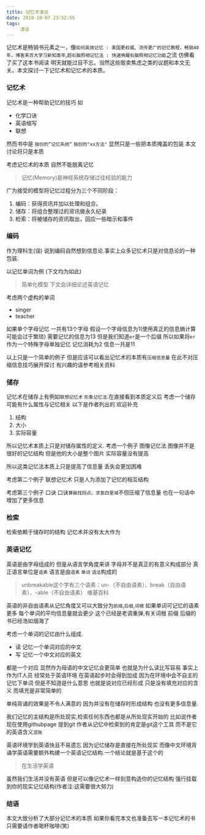 ```yaml
---
title: 记忆术漫谈
date: 2018-10-07 23:52:55
tags:
     漫谈
---
```

记忆术是畅销书元素之一，像`如何高效记忆 : 美国更权威、流传更广的记忆教程，畅销40年，博客来百大学习新知类年`,`超右脑照相记忆法 : 快速唤醒右脑照相记忆功能`之流 仿佛看了买了这本书阅读 明天就能过目不忘。当然这些贩卖焦虑之类的议题和本文无关。本文探讨一下记忆术和记忆术的本质。

### 记忆术
记忆术是一种帮助记忆的技巧 如
- 化学口诀
- 英语缩写
- 联想

然而书中是 `独创的“记忆系统“` `独创的"xx方法"` 显然只是一些把本质掩盖的包装  本文讨论将只是本质


考虑记忆术的本质 自然不能脱离记忆
> 记忆(Memory)是神经系统存储过往经验的能力

广为接受的模型将记忆过程分为三个不同阶段：
1. 编码：获得资讯并加以处理和组合。
2. 储存：将组合整理过的资讯做永久纪录
3. 检索：将被储存的资讯取出，回应一些暗示和事件

### 编码
作为理科生(误) 说到编码自然想到信息论.事实上众多记忆术只是对信息论的一种包装.

以记忆单词为例 (下文均为如此)
> 简单化模型 下文会详细论述英语记忆

考虑两个虚构的单词
- singer
- teacher

如果单个字母记忆 一共有13个字母 假设一个字母信息为1(使用真正的信息熵计算可能会过于繁琐) 需要记忆的信息为13
但是我们知道`er`是一个后缀 所以如果将`er`作为一个特殊字母单独记忆 记忆消耗为2 信息一共是11

以上只是一个简单的例子 但是应该可以看出记忆术的本质有`压缩信息量` 在此不对压缩信息技巧展开探讨 有兴趣的请参考相关资料

### 储存
记忆术在储存上有例如`联想记忆术` `形象记忆法`.在直接看到本质定义后 考虑一个储存可能有什么属性与记忆相关
以下是作者列出的 欢迎补充
1. 结构
2. 大小
3. 实际容量

所以记忆术本质上只是对储存属性的定义.
考虑一个例子  图像记忆法
图像并不是很好的记忆结构 但是他的大小是整个图片 实际容量没有提高

所以这类记忆法本质上只是提高了信息量 丢失会更加困难

考虑第二个例子 联想记忆术
只是人为添加了记忆的相互结构

考虑第三个例子 口诀
口诀`算碳找拐点，求氢四里减`不但压缩了信息量 也在一句话中增加了更多信息

### 检索
检索依赖于储存时的结构 记忆术并没有太大作为

### 英语记忆
英语是由字母组成的 但是从语言学角度来讲 字母并不是真正的有意义构成部分 真正语言单位是`语素` 语言是由`语素` `单词` `语法`构成的
> unbreakable这个字有三个语素：un-（不自由语素）、break（自由语素）、-able（不自由语素） 维基百科

英语的非自由语素从记忆角度又可以大致分为`前缀`,`后缀`,`词根` 如果单词可记忆的语素更多 每个单词的平均信息量就会更少 这个已经是老调重弹,有关词根 前缀 后缀的书已经浩如烟海了

考虑一个单词的记忆由什么组成.
- 读 记忆一个单词对应的中文
- 写 记忆一个中文对应的英文

都是一个对应 显然作为母语的中文记忆会更简单 也就是为什么读比写容易
事实上作为IT人员 经常处于英语环境 在英语起步时会得到加成 因为在环境中会不自主的记忆下单词 但是不知道是什么意思 也就是说对应已经形成 只是没有填充对应的含义 而填充是非常简单的

单纯背诵的效果是不令人满意的 因为并没有在储存时形成结构 也没有更多信息量.

我们记忆的主结构是所处现实,检索任何东西也都是从所处现实开始的 比如说作者现在使用githubpage 提到git 作者从记忆中检索到的肯定是git这个工具 而不是它的英语含义`混账`

英语环境学到英语快且不易遗忘 因为记忆储存是直接在所处现实 而像中文环境背诵学英语需要额外构建一个英语记忆结构.一个结论就是基于这个的
> 在生活学英语

虽然我们生活并没有英语 但是可以像记忆术一样刻意构造你的记忆结构 强行挂载到你的现实记忆结构(作者注:这需要很大努力)

### 结语
本文大致分析了大部分记忆术的本质 如果你看完本文也准备去写一本记忆术的书 只需要请作者喝杯咖啡(笑)
